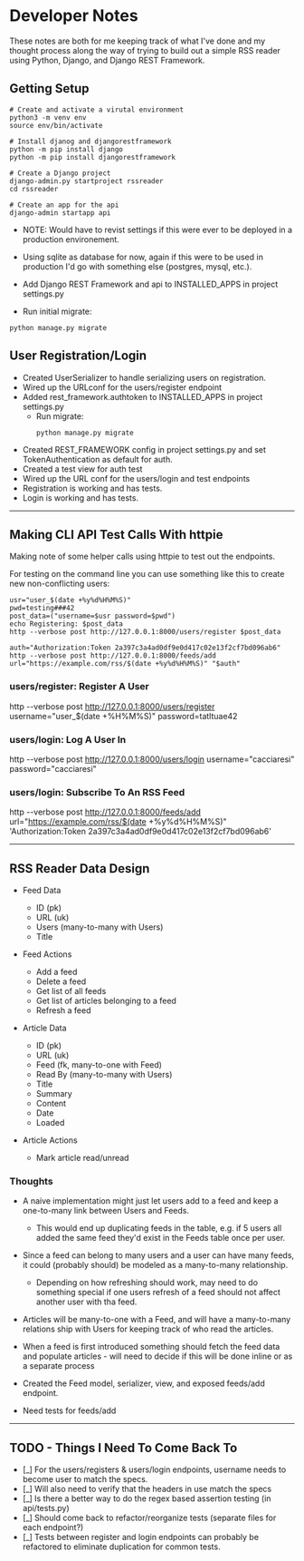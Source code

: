 # Developer Notes

These notes are both for me keeping track of what I've done and my thought process along the way of trying to build out a simple RSS reader using Python, Django, and Django REST Framework.

## Getting Setup

```
# Create and activate a virutal environment
python3 -m venv env
source env/bin/activate

# Install djanog and djangorestframework
python -m pip install django
python -m pip install djangorestframework

# Create a Django project
django-admin.py startproject rssreader
cd rssreader

# Create an app for the api
django-admin startapp api
```

- NOTE: Would have to revist settings if this were ever to be deployed in a production environement.

- Using sqlite as database for now, again if this were to be used in production I'd go with something else (postgres, mysql, etc.).

- Add Django REST Framework and api to INSTALLED_APPS in project settings.py

- Run initial migrate:

```
python manage.py migrate
```

## User Registration/Login

- Created UserSerializer to handle serializing users on registration.
- Wired up the URLconf for the users/register endpoint
- Added rest_framework.authtoken to INSTALLED_APPS in project settings.py
  - Run migrate:
    ```
    python manage.py migrate
    ```
- Created REST_FRAMEWORK config in project settings.py and set TokenAuthentication as default for auth.
- Created a test view for auth test
- Wired up the URL conf for the users/login and test endpoints
- Registration is working and has tests.
- Login is working and has tests.

---

## Making CLI API Test Calls With httpie

Making note of some helper calls using httpie to test out the endpoints.

For testing on the command line you can use something like this to create new non-conflicting users:

```
usr="user_$(date +%y%d%H%M%S)"
pwd=testing###42
post_data=("username=$usr password=$pwd")
echo Registering: $post_data
http --verbose post http://127.0.0.1:8000/users/register $post_data

auth="Authorization:Token 2a397c3a4ad0df9e0d417c02e13f2cf7bd096ab6"
http --verbose post http://127.0.0.1:8000/feeds/add url="https://example.com/rss/$(date +%y%d%H%M%S)" "$auth"
```

### users/register: Register A User

http --verbose post http://127.0.0.1:8000/users/register username="user\_\$(date +%H%M%S)" password=tatltuae42

### users/login: Log A User In

http --verbose post http://127.0.0.1:8000/users/login username="cacciaresi" password="cacciaresi"

### users/login: Subscribe To An RSS Feed

http --verbose post http://127.0.0.1:8000/feeds/add url="https://example.com/rss/$(date +%y%d%H%M%S)" 'Authorization:Token 2a397c3a4ad0df9e0d417c02e13f2cf7bd096ab6'

---

## RSS Reader Data Design

- Feed Data

  - ID (pk)
  - URL (uk)
  - Users (many-to-many with Users)
  - Title

- Feed Actions

  - Add a feed
  - Delete a feed
  - Get list of all feeds
  - Get list of articles belonging to a feed
  - Refresh a feed

- Article Data

  - ID (pk)
  - URL (uk)
  - Feed (fk, many-to-one with Feed)
  - Read By (many-to-many with Users)
  - Title
  - Summary
  - Content
  - Date
  - Loaded

- Article Actions
  - Mark article read/unread

### Thoughts

- A naive implementation might just let users add to a feed and keep a one-to-many link between Users and Feeds.
  - This would end up duplicating feeds in the table, e.g. if 5 users all added the same feed they'd exist in the Feeds table once per user.
- Since a feed can belong to many users and a user can have many feeds, it could (probably should) be modeled as a many-to-many relationship.
  - Depending on how refreshing should work, may need to do something special if one users refresh of a feed should not affect another user with tha feed.
- Articles will be many-to-one with a Feed, and will have a many-to-many relations ship with Users for keeping track of who read the articles.
- When a feed is first introduced something should fetch the feed data and populate articles - will need to decide if this will be done inline or as a separate process
- Created the Feed model, serializer, view, and exposed feeds/add endpoint.

- Need tests for feeds/add

---

## TODO - Things I Need To Come Back To

- [_] For the users/registers & users/login endpoints, username needs to become user to match the specs.
- [_] Will also need to verify that the headers in use match the specs
- [_] Is there a better way to do the regex based assertion testing (in api/tests.py)
- [_] Should come back to refactor/reorganize tests (separate files for each endpoint?)
- [_] Tests between register and login endpoints can probably be refactored to eliminate duplication for common tests.
